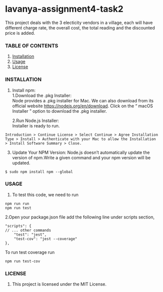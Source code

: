 # lavanya-assignment4-task2

This project deals with the 3 electicity vendors in a village, each will have different charge rate, the overall cost, the total reading and the discounted price is added.
### TABLE OF CONTENTS
1. [Installation](#installation)
2. [Usage](#usage)
3. [License](#license)

### INSTALLATION
1. Install npm: \
    1.Download the .pkg Installer: \
    Node provides a .pkg installer for Mac. We can also download from its official website https://nodejs.org/en/download. Click on the “ macOS Installer ” option to download the .pkg installer.

    2.Run Node.js Installer: \
    Installer is ready to run.
```
Introduction > Continue License > Select Continue > Agree Installation Type > Install > Authenticate with your Mac to allow the Installation > Install Software Summary > Close.
```
3. Update Your NPM Version: Node.js doesn’t automatically update the version of npm.Write a given command and your npm version will be updated.
```
$ sudo npm install npm --global
```
  
### USAGE

1. To test this code, we need to run 
 ```
npm run run
npm run test
```
2.Open your package.json file add the following line under scripts section, 
```
"scripts": {
// ... other commands
	"test": "jest",
	"test-cov": "jest --coverage"
},
```
To run test coverage run
```
npm run test-cov
```


### LICENSE
1. This project is licensed under the MIT License.